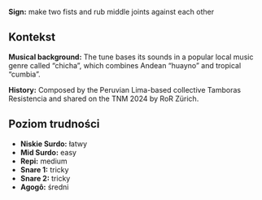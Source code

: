 **Sign:** make two fists and rub middle joints against each other

## Kontekst

**Musical background:** The tune bases its sounds in a popular local music genre
called “chicha”, which combines Andean “huayno” and tropical “cumbia”.

**History:** Composed by the Peruvian Lima-based collective Tamboras Resistencia
and shared on the TNM 2024 by RoR Zürich.

## Poziom trudności

* **Niskie Surdo:** łatwy
* **Mid Surdo:** easy
* **Repi:** medium
* **Snare 1:** tricky
* **Snare 2:** tricky
* **Agogô:** średni
